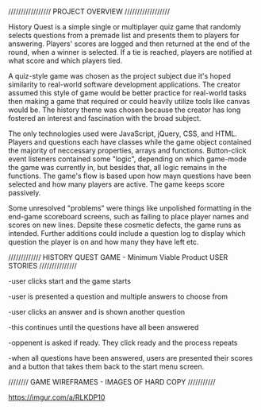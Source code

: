 ///////////////// PROJECT OVERVIEW //////////////////

History Quest is a simple single or multiplayer quiz game that randomly selects questions from a premade list and presents them to players for answering. Players' scores are logged and then returned at the end of the round, when a winner is selected. If a tie is reached, players are notified at what score and which players tied.

A quiz-style game was chosen as the project subject due it's hoped similarity to real-world software development applications. The creator assumed this style of game would be better practice for real-world tasks then making a game that required or could heavily utilize tools like canvas would be. The history theme was chosen because the creator has long fostered an interest and fascination with the broad subject.

The only technologies used were JavaScript, jQuery, CSS, and HTML. Players and questions each have classes while the game object contained the majority of neccessary properties, arrays and functions. Button-click event listeners contained some "logic", depending on which game-mode the game was currently in, but besides that, all logic remains in the functions. The game's flow is based upon how mayn questions have been selected and how many players are active. The game keeps score passively.

Some unresolved "problems" were things like unpolished formatting in the end-game scoreboard screens, such as failing to place player names and scores on new lines. Depsite these cosmetic defects, the game runs as intended. Further additions could include a question log to display which question the player is on and how many they have left etc.


///////////// HISTORY QUEST GAME - Minimum Viable Product USER STORIES ///////////////

-user clicks start and the game starts

-user is presented a question and multiple answers to choose from

-user clicks an answer and is shown another question

-this continues until the questions have all been answered

-oppenent is asked if ready. They click ready and the process repeats

-when all questions have been answered, users are presented their scores 
 and a button that takes them back to the start menu screen.


//////// GAME WIREFRAMES - IMAGES OF HARD COPY ///////////

https://imgur.com/a/RLKDP10

